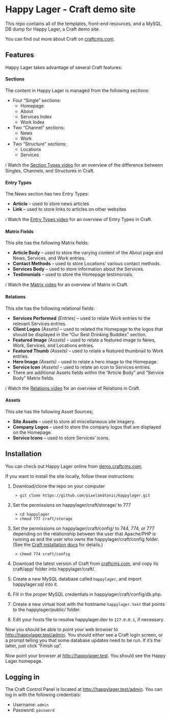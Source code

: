 # Happy Lager - Craft demo site

This repo contains all of the templates, front-end resources, and a MySQL DB dump for Happy Lager, a Craft demo site.

You can find out more about Craft on [craftcms.com](https://craftcms.com/).

## Features

Happy Lager takes advantage of several Craft features:

#### Sections

The content in Happy Lager is managed from the following sections:

* Four “Single” sections:
  - Homepage
  - About
  - Services Index
  - Work Index
* Two “Channel” sections:
  - News
  - Work
* Two “Structure” sections:
  - Locations
  - Services

:information_source: Watch the [Section Types video](http://craftcms.com/features/section-types) for an overview of the difference between Singles, Channels, and Structures in Craft.

#### Entry Types

The News section has two Entry Types:

* **Article** – used to store news articles
* **Link** – used to store links to articles on other websites

:information_source: Watch the [Entry Types video](http://craftcms.com/features/entry-types) for an overview of Entry Types in Craft.

#### Matrix Fields

This site has the following Matrix fields:

* **Article Body** – used to store the varying content of the About page and News, Services, and Work entries.
* **Contact Methods** – used to store Locations’ various contact methods.
* **Services Body** – used to store information about the Services.
* **Testimonials** – used to store the Homepage testimonials.

:information_source: Watch the [Matrix video](http://craftcms.com/features/matrix) for an overview of Matrix in Craft.

#### Relations

This site has the following relational fields:

* **Services Performed** _(Entries)_ – used to relate Work entries to the relevant Services entries.
* **Client Logos** _(Assets)_ – used to related the Homepage to the logos that should be displayed in the “Our Best Drinking Buddies” section.
* **Featured Image** _(Assets)_ – used to relate a featured image to News, Work, Services, and Locations entries.
* **Featured Thumb** _(Assets)_ – used to relate a featured thumbnail to Work entries.
* **Hero Image** _(Assets)_ – used to relate a hero image to the Homepage.
* **Service Icon** _(Assets)_ – used to relate an icon to Services entries.
* There are additional Assets fields within the “Article Body” and “Service Body” Matrix fields.

:information_source: Watch the [Relations video](http://craftcms.com/features/relations) for an overview of Relations in Craft.

#### Assets

This site has the following Asset Sources;

* **Site Assets** – used to store all miscellaneous site imagery.
* **Company Logos** – used to store the company logos that are displayed on the Homepage.
* **Service Icons** – used to store Services’ icons.


## Installation

You can check out Happy Lager online from [demo.craftcms.com](http://demo.craftcms.com/).

If you want to install the site locally, follow these instructions:

1. Download/clone the repo on your computer

		> git clone https://github.com/pixelandtonic/happylager.git

2. Set the permissions on happylager/craft/storage/ to 777

		> cd happylager
		> chmod 777 craft/storage

3. Set the permissions on happylager/craft/config/ to 744, 774, or 777 depending on the relationship between the user that Apache/PHP is running as and the user who owns the happylager/craft/config folder. (See the [Craft installation docs](https://craftcms.com/docs/installing#step-2-set-the-permissions) for details.)

		> chmod 774 craft/config

4. Download the latest version of Craft from [craftcms.com](https://craftcms.com), and copy its craft/app/ folder into happylager/craft/.

5. Create a new MySQL database called `happylager`, and import happylager.sql into it.

6. Fill in the proper MySQL credentials in happylager/craft/config/db.php.

7. Create a new virtual host with the hostname `happylager.test` that points to the happylager/public/ folder.

8. Edit your hosts file to resolve happylager.dev to `127.0.0.1`, if necessary.

Now you should be able to point your web browser to http://happylager.test/admin. You should either see a Craft login screen, or a prompt telling you that some database updates need to be run. If it’s the latter, just click “Finish up”.

Now point your browser at http://happylager.test. You should see the Happy Lager homepage.


## Logging in

The Craft Control Panel is located at http://happylager.test/admin. You can log in with the following credentials:

* Username: `admin`
* Password: `password`

